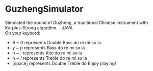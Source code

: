 # GuzhengSimulator
Simulated the sound of Guzheng, a traditional Chinese instrument with Karplus-Strong algorithm. - JAVA    
On your keybord: 
* 6 ~ 0 represents Double Bass do re mi so la
* y ~ p represents Bass do re mi so la
* h ~ ; represents Alto do re mi so la
* n ~ / represents Treble do re mi so la
* [space] represents Double Treble do
Enjoy playing!

